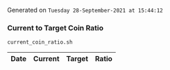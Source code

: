 Generated on `Tuesday 28-September-2021 at 15:44:12`

### Current to Target Coin Ratio
`current_coin_ratio.sh`

Date|Current|Target|Ratio
---|---|---|---
